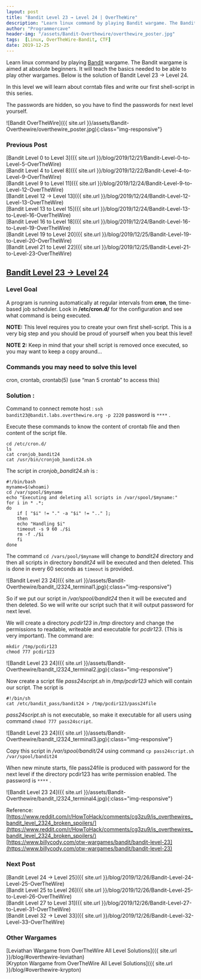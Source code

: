 ```yaml
---
layout: post
title: "Bandit Level 23 → Level 24 | OverTheWire"
description: "Learn linux command by playing Bandit wargame. The Bandit wargame is aimed at absolute beginners. It will teach the basics needed to be able to play other wargames. Below is the solution of Bandit Level 23 → Level 24.In this level we will learn about corntab files and write our first shell-script in this series. The passwords are hidden, so you have to find the passwords for next level yourself."
author: "Programmercave"
header-img: "/assets/Bandit-Overthewire/overthewire_poster.jpg"
tags:  [Linux, OverTheWire-Bandit, CTF]
date: 2019-12-25
---
```


Learn linux command by playing [Bandit](https://overthewire.org/wargames/bandit/) wargame. The Bandit wargame is aimed at absolute beginners. It will teach the basics needed to be able to play other wargames. Below is the solution of Bandit Level 23 → Level 24. 

In this level we will learn about corntab files and write our first shell-script in this series. 

The passwords are hidden, so you have to find the passwords for next level yourself.

![Bandit OverTheWire]({{ site.url }}/assets/Bandit-Overthewire/overthewire_poster.jpg){:class="img-responsive"}

### Previous Post

[Bandit Level 0 to Level 3]({{ site.url }}/blog/2019/12/21/Bandit-Level-0-to-Level-5-OverTheWire)<br/>
[Bandit Level 4 to Level 8]({{ site.url }}/blog/2019/12/22/Bandit-Level-4-to-Level-9-OverTheWire)<br/>
[Bandit Level 9 to Level 11]({{ site.url }}/blog/2019/12/24/Bandit-Level-9-to-Level-12-OverTheWire)<br/>
[Bandit Level 12 → Level 13]({{ site.url }}/blog/2019/12/24/Bandit-Level-12-Level-13-OverTheWire)<br/>
[Bandit Level 13 to Level 15]({{ site.url }}/blog/2019/12/24/Bandit-Level-13-to-Level-16-OverTheWire)<br/>
[Bandit Level 16 to Level 18]({{ site.url }}/blog/2019/12/24/Bandit-Level-16-to-Level-19-OverTheWire)<br/>
[Bandit Level 19 to Level 20]({{ site.url }}/blog/2019/12/25/Bandit-Level-19-to-Level-20-OverTheWire)<br/>
[Bandit Level 21 to Level 22]({{ site.url }}/blog/2019/12/25/Bandit-Level-21-to-Level-23-OverTheWire)

## [Bandit Level 23 → Level 24](https://overthewire.org/wargames/bandit/bandit24.html)

### Level Goal

A program is running automatically at regular intervals from **cron**, the time-based job scheduler. Look in **/etc/cron.d/** for the configuration and see what command is being executed.

**NOTE:** This level requires you to create your own first shell-script. This is a very big step and you should be proud of yourself when you beat this level!

**NOTE 2:** Keep in mind that your shell script is removed once executed, so you may want to keep a copy around…

### Commands you may need to solve this level

cron, crontab, crontab(5) (use “man 5 crontab” to access this)

### Solution : 

Command to connect remote host : `ssh bandit23@bandit.labs.overthewire.org -p 2220` password is `****` .

Execute these commands to know the content of crontab file and then content of the script file.
```
cd /etc/cron.d/
ls
cat cronjob_bandit24
cat /usr/bin/cronjob_bandit24.sh
```

The script in *cronjob_bandit24.sh* is :
```
#!/bin/bash
myname=$(whoami)
cd /var/spool/$myname
echo "Executing and deleting all scripts in /var/spool/$myname:"
for i in * .*;
do
    if [ "$i" != "." -a "$i" != ".." ];
    then
	echo "Handling $i"
	timeout -s 9 60 ./$i
	rm -f ./$i
    fi
done
```

The command `cd /vars/pool/$myname` will change to *bandit24* directory and then all scripts in directory *bandit24* will be executed and then deleted. This is done in every 60 seconds as `timeout` is provided.

![Bandit Level 23 24]({{ site.url }}/assets/Bandit-Overthewire/bandit_l2324_terminal1.jpg){:class="img-responsive"}

So if we put our script in */var/spool/bandit24* then it will be executed and then deleted. So we will write our script such that it will output password for next level.

We will create a directory *pcdir123* in */tmp* directory and change the permissions to readable, writeable and executable for *pcdir123*. (This is very important). The command are:
```
mkdir /tmp/pcdir123
chmod 777 pcdir123
```

![Bandit Level 23 24]({{ site.url }}/assets/Bandit-Overthewire/bandit_l2324_terminal2.jpg){:class="img-responsive"}

Now create a script file *pass24script.sh* in */tmp/pcdir123* which will contain our script. The script is 
```
#!/bin/sh
cat /etc/bandit_pass/bandit24 > /tmp/pcdir123/pass24file
```

*pass24script.sh* is not executable, so make it executable for all users using command `chmod 777 pass24script`.

![Bandit Level 23 24]({{ site.url }}/assets/Bandit-Overthewire/bandit_l2324_terminal3.jpg){:class="img-responsive"}

Copy this script in */var/spool/bandit/24* using command `cp pass24script.sh /var/spool/bandit24`

When new minute starts, file pass24file is produced with password for the next level if the directory pcdir123 has write permission enabled. The password is `****` .

![Bandit Level 23 24]({{ site.url }}/assets/Bandit-Overthewire/bandit_l2324_terminal4.jpg){:class="img-responsive"}
 
Reference: [https://www.reddit.com/r/HowToHack/comments/cg3zu9/is_overthewires_bandit_level_2324_broken_spoilers/](https://www.reddit.com/r/HowToHack/comments/cg3zu9/is_overthewires_bandit_level_2324_broken_spoilers/)<br/>
[https://www.billycody.com/otw-wargames/bandit/bandit-level-23](https://www.billycody.com/otw-wargames/bandit/bandit-level-23)

### Next Post

[Bandit Level 24 → Level 25]({{ site.url }}/blog/2019/12/26/Bandit-Level-24-Level-25-OverTheWire)<br/>
[Bandit Level 25 to Level 26]({{ site.url }}/blog/2019/12/26/Bandit-Level-25-to-Level-26-OverTheWire)<br/>
[Bandit Level 27 to Level 31]({{ site.url }}/blog/2019/12/26/Bandit-Level-27-to-Level-31-OverTheWire)<br/>
[Bandit Level 32 → Level 33]({{ site.url }}/blog/2019/12/26/Bandit-Level-32-Level-33-OverTheWire)<br/>

### Other Wargames
[Leviathan Wargame from OverTheWire All Level Solutions]({{ site.url }}/blog/#overthewire-leviathan)<br/> 
[Krypton Wargame from OverTheWire All Level Solutions]({{ site.url }}/blog/#overthewire-krypton)<br/>


